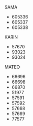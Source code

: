 SAMA
- 605336
- 605337
- 605338

KARIN
- 57670
- 93023
- 93024

MATEO
- 66696
- 66698
- 66870
- 51977
- 57591
- 57592
- 57668
- 57669
- 77577
